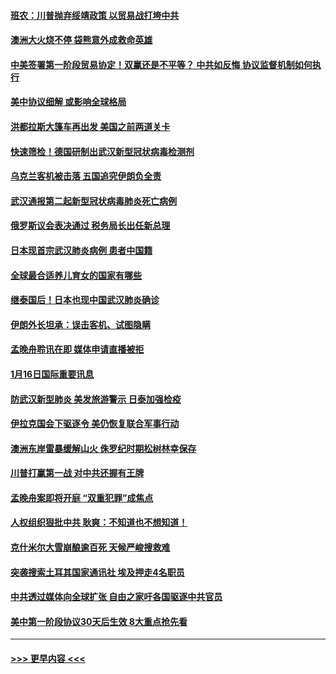 #### [班农：川普抛弃绥靖政策 以贸易战打垮中共](../pages/prog202/a102754679.md?t=01171444) 
#### [澳洲大火烧不停 袋熊意外成救命英雄](../pages/prog202/a102754614.md?t=01171444) 
#### [中美签署第一阶段贸易协定！双赢还是不平等？ 中共如反悔 协议监督机制如何执行](../pages/prog202/a102754464.md?t=01171444) 
#### [美中协议细解 或影响全球格局](../pages/prog202/a102754450.md?t=01171444) 
#### [洪都拉斯大篷车再出发 美国之前两道关卡](../pages/prog202/a102754430.md?t=01171444) 
#### [快速筛检！德国研制出武汉新型冠状病毒检测剂](../pages/prog202/a102754330.md?t=01171444) 
#### [乌克兰客机被击落 五国追究伊朗负全责](../pages/prog202/a102754374.md?t=01171444) 
#### [武汉通报第二起新型冠状病毒肺炎死亡病例](../pages/prog202/a102754298.md?t=01171444) 
#### [俄罗斯议会表决通过 税务局长出任新总理](../pages/prog202/a102754288.md?t=01171444) 
#### [日本现首宗武汉肺炎病例 患者中国籍](../pages/prog202/a102754250.md?t=01171444) 
#### [全球最合适养儿育女的国家有哪些](../pages/prog202/a102754198.md?t=01171444) 
#### [继泰国后！日本也现中国武汉肺炎确诊](../pages/prog202/a102754064.md?t=01171444) 
#### [伊朗外长坦承：误击客机、试图隐瞒](../pages/prog202/a102754062.md?t=01171444) 
#### [孟晚舟聆讯在即 媒体申请直播被拒](../pages/prog202/a102754058.md?t=01171444) 
#### [1月16日国际重要讯息](../pages/prog202/a102754054.md?t=01171444) 
#### [防武汉新型肺炎 美发旅游警示 日泰加强检疫](../pages/prog202/a102753986.md?t=01171444) 
#### [伊拉克国会下驱逐令 美仍恢复联合军事行动](../pages/prog202/a102753975.md?t=01171444) 
#### [澳洲东岸雷暴缓解山火 侏罗纪时期松树林幸保存](../pages/prog202/a102753943.md?t=01171444) 
#### [川普打赢第一战 对中共还握有王牌](../pages/prog202/a102753874.md?t=01171444) 
#### [孟晚舟案即将开庭 “双重犯罪”成焦点](../pages/prog202/a102753891.md?t=01171444) 
#### [人权组织狠批中共 耿爽：不知道也不想知道！](../pages/prog202/a102753872.md?t=01171444) 
#### [克什米尔大雪崩酿逾百死 天候严峻搜救难](../pages/prog202/a102753837.md?t=01171444) 
#### [突袭搜索土耳其国家通讯社 埃及押走4名职员](../pages/prog202/a102753805.md?t=01171444) 
#### [中共透过媒体向全球扩张 自由之家吁各国驱逐中共官员](../pages/prog202/a102753798.md?t=01171444) 
#### [美中第一阶段协议30天后生效 8大重点抢先看](../pages/prog202/a102753782.md?t=01171444) 

----
#### [ >>> 更早内容 <<< ](../indexes/prog202-earlier.md)

